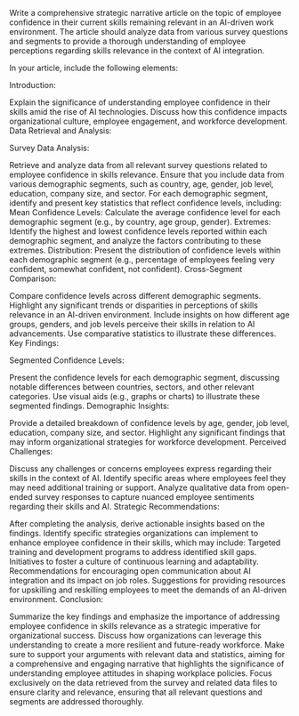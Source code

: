 Write a comprehensive strategic narrative article on the topic of employee confidence in their current skills remaining relevant in an AI-driven work environment. The article should analyze data from various survey questions and segments to provide a thorough understanding of employee perceptions regarding skills relevance in the context of AI integration.

In your article, include the following elements:

Introduction:

Explain the significance of understanding employee confidence in their skills amid the rise of AI technologies. Discuss how this confidence impacts organizational culture, employee engagement, and workforce development.
Data Retrieval and Analysis:

Survey Data Analysis:

Retrieve and analyze data from all relevant survey questions related to employee confidence in skills relevance. Ensure that you include data from various demographic segments, such as country, age, gender, job level, education, company size, and sector.
For each demographic segment, identify and present key statistics that reflect confidence levels, including:
Mean Confidence Levels: Calculate the average confidence level for each demographic segment (e.g., by country, age group, gender).
Extremes: Identify the highest and lowest confidence levels reported within each demographic segment, and analyze the factors contributing to these extremes.
Distribution: Present the distribution of confidence levels within each demographic segment (e.g., percentage of employees feeling very confident, somewhat confident, not confident).
Cross-Segment Comparison:

Compare confidence levels across different demographic segments. Highlight any significant trends or disparities in perceptions of skills relevance in an AI-driven environment.
Include insights on how different age groups, genders, and job levels perceive their skills in relation to AI advancements. Use comparative statistics to illustrate these differences.
Key Findings:

Segmented Confidence Levels:

Present the confidence levels for each demographic segment, discussing notable differences between countries, sectors, and other relevant categories. Use visual aids (e.g., graphs or charts) to illustrate these segmented findings.
Demographic Insights:

Provide a detailed breakdown of confidence levels by age, gender, job level, education, company size, and sector. Highlight any significant findings that may inform organizational strategies for workforce development.
Perceived Challenges:

Discuss any challenges or concerns employees express regarding their skills in the context of AI. Identify specific areas where employees feel they may need additional training or support.
Analyze qualitative data from open-ended survey responses to capture nuanced employee sentiments regarding their skills and AI.
Strategic Recommendations:

After completing the analysis, derive actionable insights based on the findings. Identify specific strategies organizations can implement to enhance employee confidence in their skills, which may include:
Targeted training and development programs to address identified skill gaps.
Initiatives to foster a culture of continuous learning and adaptability.
Recommendations for encouraging open communication about AI integration and its impact on job roles.
Suggestions for providing resources for upskilling and reskilling employees to meet the demands of an AI-driven environment.
Conclusion:

Summarize the key findings and emphasize the importance of addressing employee confidence in skills relevance as a strategic imperative for organizational success. Discuss how organizations can leverage this understanding to create a more resilient and future-ready workforce.
Make sure to support your arguments with relevant data and statistics, aiming for a comprehensive and engaging narrative that highlights the significance of understanding employee attitudes in shaping workplace policies. Focus exclusively on the data retrieved from the survey and related data files to ensure clarity and relevance, ensuring that all relevant questions and segments are addressed thoroughly.

